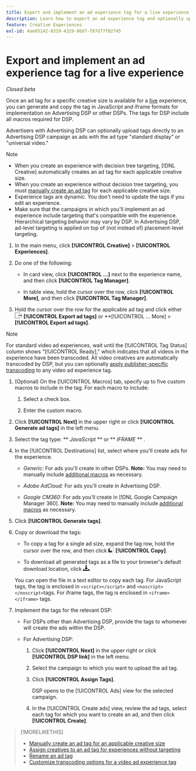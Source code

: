 ```yaml
---
title: Export and implement an ad experience tag for a live experience
description: Learn how to export an ad experience tag and optionally upload it to an Advertising DSP campaign.
feature: Creative Experiences
exl-id: 4ae05142-8319-4329-96d7-f87d77f02745
---
```

# Export and implement an ad experience tag for a live experience

*Closed beta*

Once an ad tag for a specific creative size is available for a [live](experience-about.md#experience-statuses) experience, you can generate and copy the tag in JavaScript and iframe formats for implementation on Advertising DSP or other DSPs. The tags for DSP include all macros required for DSP.

Advertisers with Advertising DSP can optionally upload tags directly to an Advertising DSP campaign as ads with the ad type "standard display" or "universal video."

>[!NOTE]
>
>* When you create an experience with decision tree targeting, [!DNL Creative] automatically creates an ad tag for each applicable creative size.
>* When you create an experience without decision tree targeting, you must [manually create an ad tag](experience-tag-create-manually.md) for each applicable creative size.
>* Experience tags are dynamic. You don't need to update the tags if you edit an experience.
>* Make sure that the campaigns in which you'll implement an ad experience include targeting that's compatible with the experience. Hierarchical targeting behavior may vary by DSP. In Advertising DSP, ad-level targeting is applied on top of (not instead of) placement-level targeting.

1. In the main menu, click **[!UICONTROL Creative]** > **[!UICONTROL Experiences]**.

1. Do one of the following:<!-- I see multiselect, but it's not actually working for me as of 2/3 so I don't know how exporting multiple tags works.-->

   * In card view, click **[!UICONTROL ...]** next to the experience name, and then click **[!UICONTROL Tag Manager]**.
     
   * In table view, hold the cursor over the row, click **[!UICONTROL More]**, and then click **[!UICONTROL Tag Manager]**.

1. Hold the cursor over the row for the applicable ad tag and click either ![Export ad tags](/help/creative/assets/export.png "Export ad tags") **[!UICONTROL Export ad tags]** or **[!UICONTROL ... More] > **[!UICONTROL Export ad tags]**.

>[!NOTE]
>
>For standard video ad experiences, wait until the [!UICONTROL Tag Status] column shows "[!UICONTROL Ready]," which indicates that all videos in the experience have been transcoded. All video creatives are automatically transcoded by DSP, but you can optionally [apply publisher-specific transcoding](experience-tag-video-transcoding.md) to any video ad experience tag.

<!-- Tag Manager has only a list view, but no card view, as of 2/2. -->

1. (Optional) On the [!UICONTROL Macros] tab, specify up to five custom macros to include in the tag. For each macro to include:

   1. Select a check box.<!-- Explain more -->

   1. Enter the custom macro.<!-- Explain more -->

1. Click **[!UICONTROL Next]** in the upper right or click **[!UICONTROL Generate ad tags]** in the left menu.

1. Select the tag type: ** *JavaScript<!-- sic -->*  ** or ** *IFRAME* ** <!-- sic -->.

1. In the [!UICONTROL Destinations] list, select where you'll create ads for the experience.

   * *Generic:* For ads you'll create in other DSPs. **Note:** You may need to manually include [additional macros](/help/creative/creative-macros.md) as necessary.

   * *Adobe AdCloud:* For ads you'll create in Advertising DSP.

   * *Google CM360:* For ads you'll create in [!DNL Google Campaign Manager 360]. **Note:** You may need to manually include [additional macros](/help/creative/creative-macros.md) as necessary.

1. Click **[!UICONTROL Generate tags]**.

1. Copy or download the tags:

   * To copy a tag for a single ad size, expand the tag row, hold the cursor over the row, and then click ![Copy](/help/creative/assets/copy.png "Copy") **[!UICONTROL Copy]**.<!-- why diff than "Copy to clipboard icon used to copy macros for creatives? -->
   
   * To download all generated tags as a file to your browser's default download location, click ![Download tags](/help/creative/assets/download.png "Download tags").
   
   You can open the file in a text editor to copy each tag. For JavaScript tags, the tag is enclosed in `<script></script>` and `<noscript></noscript>`tags. For iframe tags, the tag is enclosed in `<iframe></iframe>` tags.

1. Implement the tags for the relevant DSP:

   * For DSPs other than Advertising DSP, provide the tags to whomever will create the ads within the DSP.

   * For Advertising DSP:

      1. Click **[!UICONTROL Next]** in the upper right or click **[!UICONTROL DSP link]** in the left menu.

      1. Select the campaign to which you want to upload the ad tag.

      1. Click **[!UICONTROL Assign Tags]**.

         DSP opens to the [!UICONTROL Ads] view for the selected campaign.

      1. In the [!UICONTROL Create ads] view, review the ad tags, select each tag for which you want to create an ad, and then click **[!UICONTROL Create]**.
      
<!-- no way to get back to the Creative Tag Manager -- you have to click back through the main menu -->

<!-- Add this info, with descriptions:

## Ad tag formats

### JavaScript

### Iframe

-->

>[!MORELIKETHIS]
>
>* [Manually create an ad tag for an applicable creative size](experience-tag-create-manually.md)
>* [Assign creatives to an ad tag for experiences without targeting](experience-tag-assign-creatives.md)
>* [Rename an ad tag](experience-tag-rename.md)
>* [Customize transcoding options for a video ad experience tag](experience-tag-video-transcoding.md)
